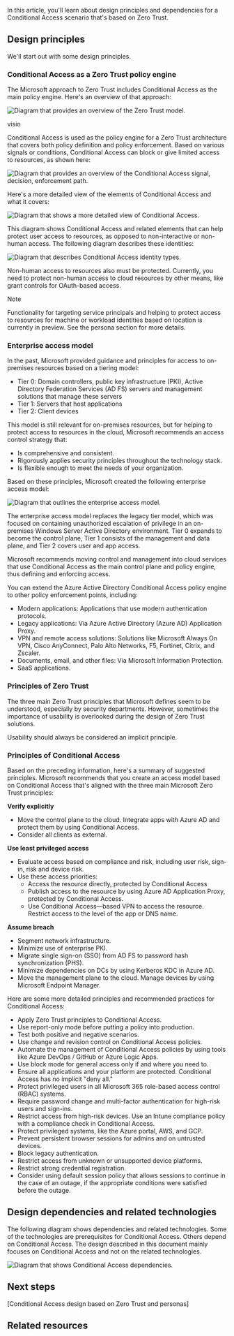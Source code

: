In this article, you'll learn about design principles and dependencies for a Conditional Access scenario that's based on Zero Trust.

## Design principles

We'll start out with some design principles.

### Conditional Access as a Zero Trust policy engine

The Microsoft approach to Zero Trust includes Conditional Access as the main policy engine. Here's an overview of that approach:

 ![Diagram that provides an overview of the Zero Trust model.](./images/zero-trust-model.png)

visio 

 Conditional Access is used as the policy engine for a Zero Trust architecture that covers both policy definition and policy enforcement. Based on various signals or conditions, Conditional Access can block or give limited access to resources, as shown here:

 ![Diagram that provides an overview of the Conditional Access signal, decision, enforcement path.](./images/conditional-access-signals.png)

 Here's a more detailed view of the elements of Conditional Access and what it covers:

 ![Diagram that shows a more detailed view of Conditional Access.](./images/user-access.png)

 This diagram shows Conditional Access and related elements that can help protect user access to resources, as opposed to non-interactive or non-human access. The following diagram describes these identities: 

 ![Diagram that describes Conditional Access identity types.](./images/conditional-access-identity.svg)

Non-human access to resources also must be protected. Currently, you need to protect non-human access to cloud resources by other means, like grant controls for OAuth-based access.

> [!NOTE] 
> Functionality for targeting service principals and helping to protect access to resources for machine or workload identities based on location is currently in preview. See the persona section for more details.

### Enterprise access model

In the past, Microsoft provided guidance and principles for access to on-premises resources based on a tiering model: 
- Tier 0: Domain controllers, public key infrastructure (PKI), Active Directory Federation Services (AD FS) servers and management solutions that manage these servers 
- Tier 1: Servers that host applications 
- Tier 2: Client devices 

This model is still relevant for on-premises resources, but for helping to protect access to resources in the cloud, Microsoft recommends an access control strategy that:

- Is comprehensive and consistent.
- Rigorously applies security principles throughout the technology stack.
- Is flexible enough to meet the needs of your organization.

Based on these principles, Microsoft created the following enterprise access model:

![Diagram that outlines the enterprise access model.](./images/enterprise-access-model.png)

The enterprise access model replaces the legacy tier model, which was focused on containing unauthorized escalation of privilege in an on-premises Windows Server Active Directory environment. Tier 0 expands to become the control plane, Tier 1 consists of the management and data plane, and Tier 2 covers user and app access.

Microsoft recommends moving control and management into cloud services that use Conditional Access as the main control plane and policy engine, thus defining and enforcing access.

You can extend the Azure Active Directory Conditional Access policy engine to other policy enforcement points, including:

- Modern applications: Applications that use modern authentication protocols.
- Legacy applications: Via Azure Active Directory (Azure AD) Application Proxy.
- VPN and remote access solutions: Solutions like Microsoft Always On VPN, Cisco AnyConnect, Palo Alto Networks, F5, Fortinet, Citrix, and Zscaler.
- Documents, email, and other files: Via Microsoft Information Protection.
- SaaS applications.

### Principles of Zero Trust

The three main Zero Trust principles that Microsoft defines seem to be understood, especially by security departments. However, sometimes the importance of usability is overlooked during the design of Zero Trust solutions.

Usability should always be considered an implicit principle.

### Principles of Conditional Access

Based on the preceding information, here's a summary of suggested principles. Microsoft recommends that you create an access model based on Conditional Access that's aligned with the three main Microsoft Zero Trust principles:

**Verify explicitly**

- Move the control plane to the cloud. Integrate apps with Azure AD and protect them by using Conditional Access.
- Consider all clients as external.

**Use least privileged access**
- Evaluate access based on compliance and risk, including user risk, sign-in, risk and device risk.
- Use these access priorities:
  - Access the resource directly, protected by Conditional Access
  - Publish access to the resource by using Azure AD Application Proxy, protected by Conditional Access.
  - Use Conditional Access—based VPN to access the resource. Restrict access to the level of the app or DNS name.

**Assume breach**

- Segment network infrastructure.
- Minimize use of enterprise PKI.
- Migrate single sign-on (SSO) from AD FS to password hash synchronization (PHS).
- Minimize dependencies on DCs by using Kerberos KDC in Azure AD.
- Move the management plane to the cloud. Manage devices by using Microsoft Endpoint Manager.

Here are some more detailed principles and recommended practices for Conditional Access:

- Apply Zero Trust principles to Conditional Access.
- Use report-only mode before putting a policy into production.
- Test both positive and negative scenarios.
- Use change and revision control on Conditional Access policies.
- Automate the management of Conditional Access policies by using tools like Azure DevOps / GitHub or Azure Logic Apps.
- Use block mode for general access only if and where you need to.
- Ensure all applications and your platform are protected. Conditional Access has no implicit "deny all."
- Protect privileged users in all Microsoft 365 role-based access control (RBAC) systems.
- Require password change and multi-factor authentication for high-risk users and sign-ins.
- Restrict access from high-risk devices. Use an Intune compliance policy with a compliance check in Conditional Access.
- Protect privileged systems, like the Azure portal, AWS, and GCP.
- Prevent persistent browser sessions for admins and on untrusted devices.
- Block legacy authentication.
- Restrict access from unknown or unsupported device platforms.
- Restrict strong credential registration.
- Consider using default session policy that allows sessions to continue in the case of an outage, if the appropriate conditions were satisfied before the outage.

## Design dependencies and related technologies

The following diagram shows dependencies and related technologies. Some of the technologies are prerequisites for Conditional Access. Others depend on Conditional Access. The design described in this document mainly focuses on Conditional Access and not on the related technologies.

![Diagram that shows Conditional Access dependencies.](./images/conditional-access-dependencies.png)

## Next steps

[Conditional Access design based on Zero Trust and personas]

## Related resources